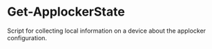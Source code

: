 # Get-ApplockerState
Script for collecting local information on a device about the applocker configuration.
